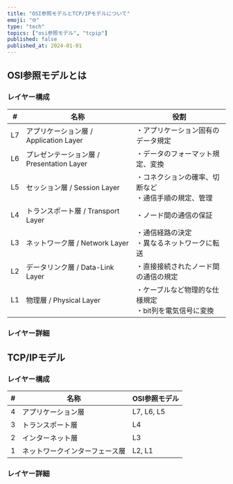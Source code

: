 ```yaml
---
title: "OSI参照モデルとTCP/IPモデルについて"
emoji: "🌐"
type: "tech"
topics: ["osi参照モデル", "tcpip"]
published: false
published_at: 2024-01-01
---
```


## OSI参照モデルとは

### レイヤー構成

| # | 名称 | 役割 |
|---|---|---|
| L7 | アプリケーション層 / Application Layer | ・アプリケーション固有のデータ規定 |
| L6 | プレゼンテーション層 / Presentation Layer | ・データのフォーマット規定、変換 |
| L5 | セッション層 / Session Layer | ・コネクションの確率、切断など<br />・通信手順の規定、管理 |
| L4 | トランスポート層 / Transport Layer | ・ノード間の通信の保証 |
| L3 | ネットワーク層 / Network Layer | ・通信経路の決定<br />・異なるネットワークに転送 |
| L2 | データリンク層 / Data-Link Layer | ・直接接続されたノード間の通信の規定 |
| L1 | 物理層 / Physical Layer | ・ケーブルなど物理的な仕様規定<br />・bit列を電気信号に変換 |

### レイヤー詳細

## TCP/IPモデル

### レイヤー構成

| # | 名称 | OSI参照モデル |
|---|---|---|
| 4 | アプリケーション層 | L7, L6, L5 |
| 3 | トランスポート層 | L4 |
| 2 | インターネット層 | L3 |
| 1 | ネットワークインターフェース層 | L2, L1 |

### レイヤー詳細

